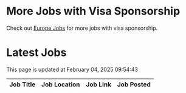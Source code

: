 # More Jobs with Visa Sponsorship

Check out [Europe Jobs](https://github.com/sureshparimi/europejobs#latest-jobs) for more jobs with visa sponsorship.

# Latest Jobs

This page is updated at February 04, 2025 09:54:43

| Job Title | Job Location | Job Link | Job Posted |
| --- | --- | --- | --- |
